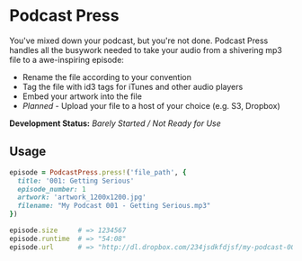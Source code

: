Podcast Press
=============

You've mixed down your podcast, but you're not done. Podcast Press handles all the busywork needed to take your audio from a shivering mp3 file to a awe-inspiring episode:

  * Rename the file according to your convention
  * Tag the file with id3 tags for iTunes and other audio players
  * Embed your artwork into the file
  * _Planned_ - Upload your file to a host of your choice (e.g. S3, Dropbox)


**Development Status:** _Barely Started / Not Ready for Use_


Usage
-----

```ruby
episode = PodcastPress.press!('file_path', {
  title: '001: Getting Serious'
  episode_number: 1
  artwork: 'artwork_1200x1200.jpg'
  filename: "My Podcast 001 - Getting Serious.mp3"
})

episode.size     # => 1234567
episode.runtime  # => "54:08"
episode.url      # => "http://dl.dropbox.com/234jsdkfdjsf/my-podcast-001-getting-serious-001.mp3"
```